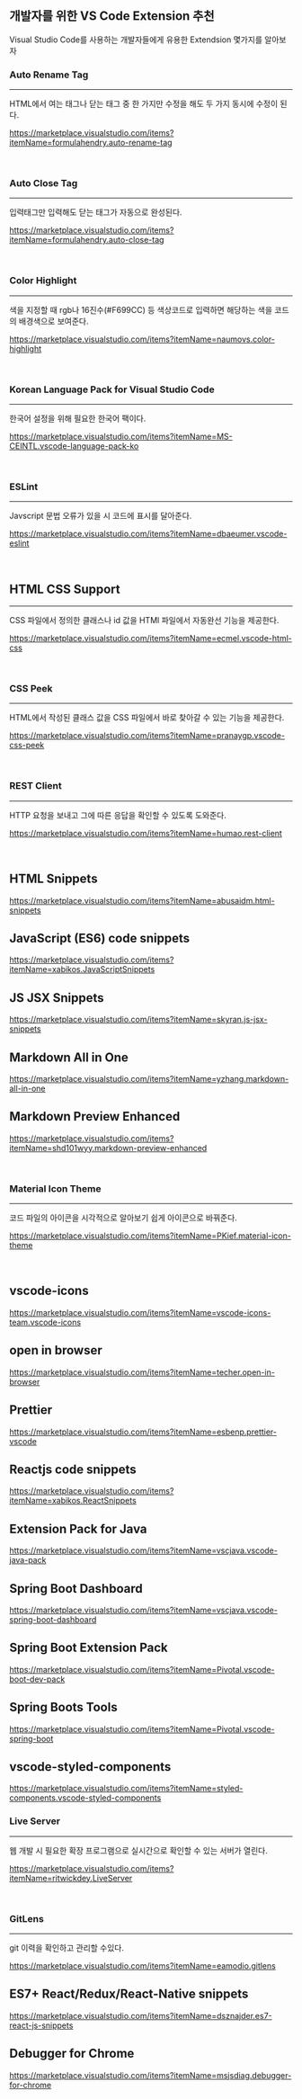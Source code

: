 ## 개발자를 위한 VS Code Extension  추천

Visual Studio Code를 사용하는 개발자들에게 유용한 Extendsion 몇가지를 알아보자

### Auto Rename Tag
---

HTML에서 여는 태그나 닫는 태그 중 한 가지만 수정을 해도 두 가지 동시에 수정이 된다.

https://marketplace.visualstudio.com/items?itemName=formulahendry.auto-rename-tag

<br>

### Auto Close Tag
---

입력태그만 입력해도 닫는 태그가 자동으로 완성된다.

https://marketplace.visualstudio.com/items?itemName=formulahendry.auto-close-tag

<br>

### Color Highlight
---

색을 지정할 때 rgb나 16진수(#F699CC) 등 색상코드로 입력하면 해당하는 색을 코드의 배경색으로 보여준다.

https://marketplace.visualstudio.com/items?itemName=naumovs.color-highlight

<br>

### Korean Language Pack for Visual Studio Code
---

한국어 설정을 위해 필요한 한국어 팩이다.

https://marketplace.visualstudio.com/items?itemName=MS-CEINTL.vscode-language-pack-ko

<br>

### ESLint
---

Javscript 문법 오류가 있을 시 코드에 표시를 달아준다.

https://marketplace.visualstudio.com/items?itemName=dbaeumer.vscode-eslint

<br>

## HTML CSS Support
---

CSS 파일에서 정의한 클래스나 id 값을 HTMl 파일에서 자동완선 기능을 제공한다.

https://marketplace.visualstudio.com/items?itemName=ecmel.vscode-html-css

<br>

### CSS Peek
---

HTML에서 작성된 클래스 값을 CSS 파일에서 바로 찾아갈 수 있는 기능을 제공한다.

https://marketplace.visualstudio.com/items?itemName=pranaygp.vscode-css-peek

<br>

### REST Client
---

HTTP 요청을 보내고 그에 따른 응답을 확인할 수 있도록 도와준다.

https://marketplace.visualstudio.com/items?itemName=humao.rest-client

<br>


## HTML Snippets
https://marketplace.visualstudio.com/items?itemName=abusaidm.html-snippets

## JavaScript (ES6) code snippets
https://marketplace.visualstudio.com/items?itemName=xabikos.JavaScriptSnippets

## JS JSX Snippets
https://marketplace.visualstudio.com/items?itemName=skyran.js-jsx-snippets

## Markdown All in One
https://marketplace.visualstudio.com/items?itemName=yzhang.markdown-all-in-one

## Markdown Preview Enhanced
https://marketplace.visualstudio.com/items?itemName=shd101wyy.markdown-preview-enhanced

<br>

### Material Icon Theme
---

코드 파일의 아이콘을 시각적으로 알아보기 쉽게 아이콘으로 바꿔준다.

https://marketplace.visualstudio.com/items?itemName=PKief.material-icon-theme

<br>

## vscode-icons
https://marketplace.visualstudio.com/items?itemName=vscode-icons-team.vscode-icons

## open in browser
https://marketplace.visualstudio.com/items?itemName=techer.open-in-browser

## Prettier
https://marketplace.visualstudio.com/items?itemName=esbenp.prettier-vscode

## Reactjs code snippets
https://marketplace.visualstudio.com/items?itemName=xabikos.ReactSnippets

## Extension Pack for Java
https://marketplace.visualstudio.com/items?itemName=vscjava.vscode-java-pack

## Spring Boot Dashboard
https://marketplace.visualstudio.com/items?itemName=vscjava.vscode-spring-boot-dashboard

## Spring Boot Extension Pack
https://marketplace.visualstudio.com/items?itemName=Pivotal.vscode-boot-dev-pack

## Spring Boots Tools
https://marketplace.visualstudio.com/items?itemName=Pivotal.vscode-spring-boot

## vscode-styled-components
https://marketplace.visualstudio.com/items?itemName=styled-components.vscode-styled-components

### Live Server
---

웹 개발 시 필요한 확장 프로그램으로 실시간으로 확인할 수 있는 서버가 열린다.

https://marketplace.visualstudio.com/items?itemName=ritwickdey.LiveServer

<br>

### GitLens
---

git 이력을 확인하고 관리할 수있다.

https://marketplace.visualstudio.com/items?itemName=eamodio.gitlens

## ES7+ React/Redux/React-Native snippets
https://marketplace.visualstudio.com/items?itemName=dsznajder.es7-react-js-snippets

## Debugger for Chrome
https://marketplace.visualstudio.com/items?itemName=msjsdiag.debugger-for-chrome
